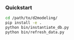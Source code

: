 ### Quickstart

```bash
cd /path/to/d2modeling/
pip install -e .
python bin/instantiate_db.py
python bin/refresh_data.py
```